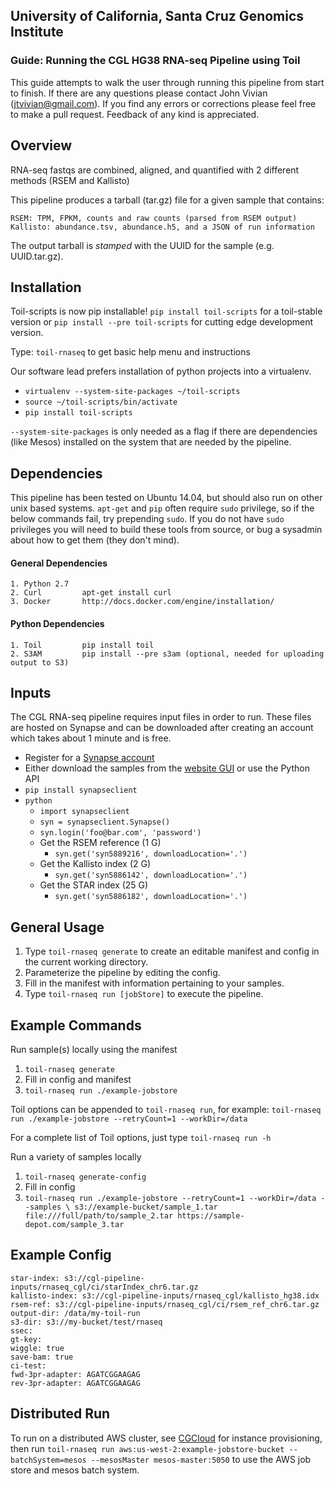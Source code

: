 ## University of California, Santa Cruz Genomics Institute
### Guide: Running the CGL HG38 RNA-seq Pipeline using Toil

This guide attempts to walk the user through running this pipeline from start to finish. If there are any questions
please contact John Vivian (jtvivian@gmail.com). If you find any errors or corrections please feel free to make a 
pull request.  Feedback of any kind is appreciated.


## Overview

RNA-seq fastqs are combined, aligned, and quantified with 2 different methods (RSEM and Kallisto)

This pipeline produces a tarball (tar.gz) file for a given sample that contains:

    RSEM: TPM, FPKM, counts and raw counts (parsed from RSEM output)
    Kallisto: abundance.tsv, abundance.h5, and a JSON of run information

The output tarball is *stamped* with the UUID for the sample (e.g. UUID.tar.gz). 

## Installation

Toil-scripts is now pip installable! `pip install toil-scripts` for a toil-stable version 
or `pip install --pre toil-scripts` for cutting edge development version.

Type: `toil-rnaseq` to get basic help menu and instructions

Our software lead prefers installation of python projects into a virtualenv. 

- `virtualenv --system-site-packages ~/toil-scripts` 
- `source ~/toil-scripts/bin/activate`
- `pip install toil-scripts`

`--system-site-packages` is only needed as a flag if there are dependencies (like Mesos) installed on the system that 
are needed by the pipeline. 

## Dependencies

This pipeline has been tested on Ubuntu 14.04, but should also run on other unix based systems.  `apt-get` and `pip`
often require `sudo` privilege, so if the below commands fail, try prepending `sudo`.  If you do not have `sudo` 
privileges you will need to build these tools from source, or bug a sysadmin about how to get them (they don't mind). 

#### General Dependencies

    1. Python 2.7
    2. Curl         apt-get install curl
    3. Docker       http://docs.docker.com/engine/installation/

#### Python Dependencies

    1. Toil         pip install toil
    2. S3AM         pip install --pre s3am (optional, needed for uploading output to S3)

## Inputs

The CGL RNA-seq pipeline requires input files in order to run. These files are hosted on Synapse and can 
be downloaded after creating an account which takes about 1 minute and is free. 

* Register for a [Synapse account](https://www.synapse.org/#!RegisterAccount:0)
* Either download the samples from the [website GUI](https://www.synapse.org/#!Synapse:syn5886029) or use the Python API
* `pip install synapseclient`
* `python`
    * `import synapseclient`
    * `syn = synapseclient.Synapse()`
    * `syn.login('foo@bar.com', 'password')`
    * Get the RSEM reference (1 G)
        * `syn.get('syn5889216', downloadLocation='.')`
    * Get the Kallisto index (2 G)
        * `syn.get('syn5886142', downloadLocation='.')`
    * Get the STAR index (25 G)
        * `syn.get('syn5886182', downloadLocation='.')`


## General Usage
 
1. Type `toil-rnaseq generate` to create an editable manifest and config in the current working directory.
2. Parameterize the pipeline by editing the config.
3. Fill in the manifest with information pertaining to your samples.
4. Type `toil-rnaseq run [jobStore]` to execute the pipeline.

## Example Commands

Run sample(s) locally using the manifest
1. `toil-rnaseq generate`
2. Fill in config and manifest
3. `toil-rnaseq run ./example-jobstore`

Toil options can be appended to `toil-rnaseq run`, for example:
`toil-rnaseq run ./example-jobstore --retryCount=1 --workDir=/data`

For a complete list of Toil options, just type `toil-rnaseq run -h`

Run a variety of samples locally
1. `toil-rnaseq generate-config`
2. Fill in config
3. `toil-rnaseq run ./example-jobstore --retryCount=1 --workDir=/data --samples \
    s3://example-bucket/sample_1.tar file:///full/path/to/sample_2.tar https://sample-depot.com/sample_3.tar`

## Example Config

```
star-index: s3://cgl-pipeline-inputs/rnaseq_cgl/ci/starIndex_chr6.tar.gz
kallisto-index: s3://cgl-pipeline-inputs/rnaseq_cgl/kallisto_hg38.idx
rsem-ref: s3://cgl-pipeline-inputs/rnaseq_cgl/ci/rsem_ref_chr6.tar.gz
output-dir: /data/my-toil-run
s3-dir: s3://my-bucket/test/rnaseq
ssec: 
gt-key: 
wiggle: true
save-bam: true
ci-test:
fwd-3pr-adapter: AGATCGGAAGAG
rev-3pr-adapter: AGATCGGAAGAG
```

## Distributed Run

To run on a distributed AWS cluster, see [CGCloud](https://github.com/BD2KGenomics/cgcloud) for instance provisioning, 
then run `toil-rnaseq run aws:us-west-2:example-jobstore-bucket --batchSystem=mesos --mesosMaster mesos-master:5050`
to use the AWS job store and mesos batch system. 

